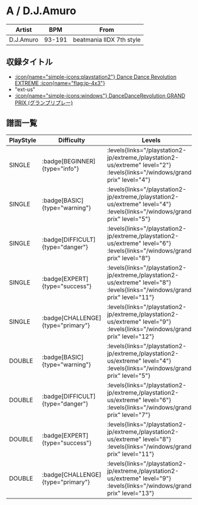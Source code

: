 # A / D.J.Amuro

|Artist|BPM|From|
|------|---|----|
|D.J.Amuro|93-191|beatmania IIDX 7th style|

## 収録タイトル

- [:icon{name="simple-icons:playstation2"} Dance Dance Revolution EXTREME :icon{name="flag:jp-4x3"}](/playstation2-jp/extreme)
- "ext-us"
- [:icon{name="simple-icons:windows"} DanceDanceRevolution GRAND PRIX (グランプリプレー)](/windows/grand-prix)

## 譜面一覧

|PlayStyle|Difficulty|Levels|Notes|Movie|
|---------|----------|------|-----|-----|
|SINGLE| :badge[BEGINNER]{type="info"}| :levels{links="/playstation2-jp/extreme,/playstation2-us/extreme" level="2"} :levels{links="/windows/grand-prix" level="4"}|104/0||
|SINGLE| :badge[BASIC]{type="warning"}| :levels{links="/playstation2-jp/extreme,/playstation2-us/extreme" level="4"} :levels{links="/windows/grand-prix" level="5"}|147/7||
|SINGLE| :badge[DIFFICULT]{type="danger"}| :levels{links="/playstation2-jp/extreme,/playstation2-us/extreme" level="6"} :levels{links="/windows/grand-prix" level="8"}|241/2||
|SINGLE| :badge[EXPERT]{type="success"}| :levels{links="/playstation2-jp/extreme,/playstation2-us/extreme" level="8"} :levels{links="/windows/grand-prix" level="11"}|329/3||
|SINGLE| :badge[CHALLENGE]{type="primary"}| :levels{links="/playstation2-jp/extreme,/playstation2-us/extreme" level="9"} :levels{links="/windows/grand-prix" level="12"}|326/3||
|DOUBLE| :badge[BASIC]{type="warning"}| :levels{links="/playstation2-jp/extreme,/playstation2-us/extreme" level="4"} :levels{links="/windows/grand-prix" level="5"}|146/2||
|DOUBLE| :badge[DIFFICULT]{type="danger"}| :levels{links="/playstation2-jp/extreme,/playstation2-us/extreme" level="6"} :levels{links="/windows/grand-prix" level="7"}|214/2||
|DOUBLE| :badge[EXPERT]{type="success"}| :levels{links="/playstation2-jp/extreme,/playstation2-us/extreme" level="8"} :levels{links="/windows/grand-prix" level="11"}|318/3||
|DOUBLE| :badge[CHALLENGE]{type="primary"}| :levels{links="/playstation2-jp/extreme,/playstation2-us/extreme" level="9"} :levels{links="/windows/grand-prix" level="13"}|324/3||
